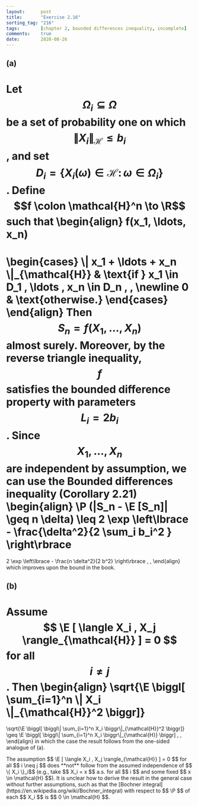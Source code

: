 ```yaml
---
layout:      post
title:       "Exercise 2.16"
sorting_tag: "216"
tags:        [chapter 2, bounded differences inequality, incomplete]
comments:    true
date:        2020-08-26
---
```


## (a)

Let $$ \Omega_i \subseteq \Omega $$ be a set of probability one on which
$$ \| X_i \|_{\mathcal{H}} \leq b_i $$, and set
$$ D_i = \lbrace X_i (\omega) \in \mathcal{H} \colon \omega \in \Omega_i \} $$.
Define $$f \colon \mathcal{H}^n \to \R$$ such that
\begin{align}
  f(x_1, \ldots, x_n)
  =
  \begin{cases}
    \\| x_1 + \ldots + x_n \\|_{\mathcal{H}} &
    \text{if } x_1 \in D_1 , \ldots , x_n \in D_n \, , \newline
    0 & \text{otherwise.}
  \end{cases}
\end{align}
Then $$ S_n = f (X_1, \ldots , X_n) $$ almost surely.
Moreover, by the reverse triangle inequality, $$ f $$ satisfies the bounded
difference property with parameters $$ L_i = 2 b_i $$.
Since $$ X_1, \ldots , X_n $$ are independent by assumption, we can use
the Bounded differences inequality (Corollary 2.21)
\begin{align}
  \P (|S_n - \E [S_n]| \geq n \delta)
  \leq
  2 \exp \left\lbrace
    - \frac{\delta^2}{2 \sum_i b_i^2 }
  \right\rbrace
  =
  2 \exp \left\lbrace
    - \frac{n \delta^2}{2 b^2}
  \right\rbrace
  \, ,
\end{align}
which improves upon the bound in the book.


## (b)

Assume $$ \E [ \langle X_i , X_j \rangle_{\mathcal{H}} ] = 0 $$
for all $$ i \neq j $$. Then
\begin{align}
  \sqrt{\E \biggl[ \sum\_{i=1}^n \\| X_i \\|\_{\mathcal{H}}^2 \biggr]}
  =
  \sqrt{\E \\biggl[ \biggl\\|  \sum\_{i=1}^n X_i \biggr\\|\_{\mathcal{H}}^2 \biggr]}
  \geq
  \E \\biggl[ \biggl\\|  \sum\_{i=1}^n X_i \biggr\\|\_{\mathcal{H}} \biggr]
  \, ,
\end{align}
in which the case the result follows from the one-sided analogue of (a).

<span class="accent">
  The assumption $$ \E [ \langle X_i , X_j \rangle_{\mathcal{H}} ] = 0 $$
  for all $$ i \neq j $$ does **not** follow from the assumed independence of
  $$ \{ X_i \}_i$$ (e.g., take $$ X_i = x $$ a.s. for all $$ i $$ and
  some fixed $$ x \in \mathcal{H} $$).
  It is unclear how to derive the result in the general case without further
  assumptions, such as that the
  [Bochner integral](https://en.wikipedia.org/wiki/Bochner_integral)
  with respect to $$ \P $$ of each $$ X_i $$ is $$ 0 \in \mathcal{H} $$.
</span>
